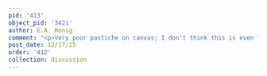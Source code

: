 ```yaml
---
pid: '413'
object_pid: '3421'
author: E.A. Honig
comment: "<p>Very poor pastiche on canvas; I don't think this is even from Jan's studio.</p>\n"
post_date: 12/17/15
order: '412'
collection: discussion
---
```


